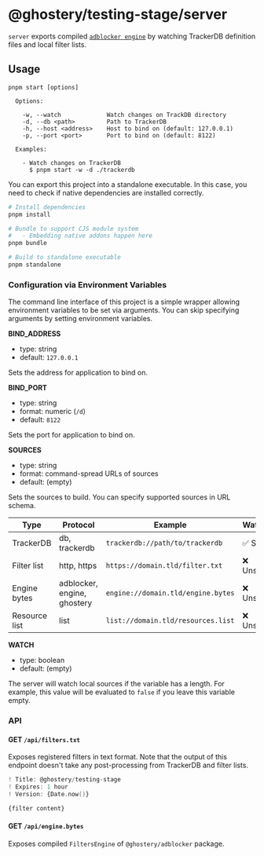 # @ghostery/testing-stage/server

`server` exports compiled [`adblocker engine`](https://github.com/ghostery/adblocker) by watching TrackerDB definition files and local filter lists.

## Usage

```
pnpm start [options]

  Options:

    -w, --watch             Watch changes on TrackDB directory
    -d, --db <path>         Path to TrackerDB
    -h, --host <address>    Host to bind on (default: 127.0.0.1)
    -p, --port <port>       Port to bind on (default: 8122)

  Examples:

    - Watch changes on TrackerDB
      $ pnpm start -w -d ./trackerdb
```

You can export this project into a standalone executable.
In this case, you need to check if native dependencies are installed correctly.

```sh
# Install dependencies
pnpm install

# Bundle to support CJS module system
#   - Embedding native addons happen here
pnpm bundle

# Build to standalone executable
pnpm standalone
```

### Configuration via Environment Variables

The command line interface of this project is a simple wrapper allowing environment variables to be set via arguments.
You can skip specifying arguments by setting environment variables.

**BIND_ADDRESS**

- type: string
- default: `127.0.0.1`

Sets the address for application to bind on.

**BIND_PORT**

- type: string
- format: numeric (`/d`)
- default: `8122`

Sets the port for application to bind on.

**SOURCES**

- type: string
- format: command-spread URLs of sources
- default: (empty)

Sets the sources to build.
You can specify supported sources in URL schema.

| Type          | Protocol                    | Example                            | Watch mode    |
|---------------|-----------------------------|------------------------------------|---------------|
| TrackerDB     | db, trackerdb               | `trackerdb://path/to/trackerdb`    | ✅ Supported   |
| Filter list   | http, https                 | `https://domain.tld/filter.txt`    | ❌ Unsupported |
| Engine bytes  | adblocker, engine, ghostery | `engine://domain.tld/engine.bytes` | ❌ Unsupported |
| Resource list | list                        | `list://domain.tld/resources.list` | ❌ Unsupported |

**WATCH**

- type: boolean
- default: (empty)

The server will watch local sources if the variable has a length.
For example, this value will be evaluated to `false` if you leave this variable empty.

### API

#### GET `/api/filters.txt`

Exposes registered filters in text format.
Note that the output of this endpoint doesn't take any post-processing from TrackerDB and filter lists.

```adb
! Title: @ghostery/testing-stage
! Expires: 1 hour
! Version: {Date.now()}

{filter content}
```

#### GET `/api/engine.bytes`

Exposes compiled `FiltersEngine` of `@ghostery/adblocker` package.
